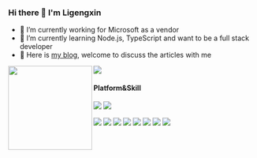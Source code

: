 ### Hi there 👋 I'm Ligengxin

- 🔭 I’m currently working for Microsoft as a vendor
- 🌱 I’m currently learning Node.js, TypeScript and want to be a full stack developer
- 💬 Here is [my blog](https://blog.ligengxin.me), welcome to discuss the articles with me
<!--
**Ligengxin96/Ligengxin96** is a ✨ _special_ ✨ repository because its `README.md` (this file) appears on your GitHub profile.

Here are some ideas to get you started:

- 🔭 I’m currently working for Microsoft as a vendor
- 🌱 I’m currently learning ...
- 👯 I’m looking to collaborate on ...
- 🤔 I’m looking for help with ...
- 💬 Ask me about ...
- 📫 How to reach me: ...
- 😄 Pronouns: ...
- ⚡ Fun fact: ...
-->


<div>
  <img height="170" align="left" src="https://github-readme-stats.vercel.app/api?username=Ligengxin96&&show_icons=true&count_private=true&count_private=true&include_all_commits=true" />
  <img src="https://github-readme-stats.vercel.app/api/top-langs/?username=Ligengxin96&layout=compact&exclude_repo=Blog,Ligengxin96.github.io" />
</div>

#### Platform&Skill
[![](https://img.shields.io/badge/Windows-10-2376bc?style=flat-square&logo=windows&logoColor=ffffff)](https://www.microsoft.com/windows/get-windows-10)
[![](https://img.shields.io/badge/IDE-Visual%20Studio%20Code-blue?style=flat-square&logo=visual-studio-code&logoColor=ffffff)](https://code.visualstudio.com/)

[![](https://img.shields.io/badge/JavaScript-f7e018?style=flat-square&logo=javascript&logoColor=white)](https://www.ecma-international.org/)
[![](https://img.shields.io/badge/React-2376bc?style=flat-square&logo=React&logoColor=white)](https://reactjs.org/)
[![](https://img.shields.io/badge/Node.js-43853d?style=flat-square&logo=node.js&logoColor=ffffff)](https://nodejs.org/)
[![](https://img.shields.io/badge/Microsoft_SQL_Server-CC2927?style=flat-square&logo=microsoft-sql-server&logoColor=white)](https://www.microsoft.com/en-us/sql-server/sql-server-downloads)
[![](https://img.shields.io/badge/Git-f05032?style=flat-square&logo=git&logoColor=white)](https://git-scm.com/)
[![](https://img.shields.io/badge/Docker-2496ED?style=flat-square&logo=docker&logoColor=ffffff)](https://www.docker.com/)
[![](https://img.shields.io/badge/NPM-cb3837?style=flat-square&logo=npm&logoColor=white)](https://npmjs.com/)
[![](https://img.shields.io/badge/Nginx-269539?style=flat-square&logo=nginx&logoColor=ffffff)](https://nginx.org/)

